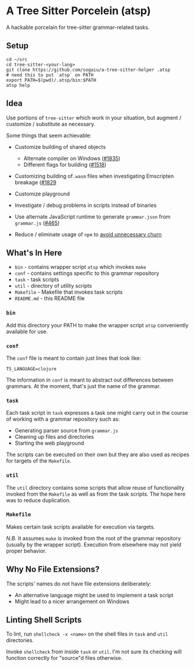# A Tree Sitter Porcelein (atsp)

A hackable porcelain for tree-sitter grammar-related tasks.

## Setup

```
cd ~/src
cd tree-sitter-<your-lang>
git clone https://github.com/sogaiu/a-tree-sitter-helper .atsp
# need this to put `atsp` on PATH
export PATH=$(pwd)/.atsp/bin:$PATH
atsp help
```

## Idea

Use portions of `tree-sitter` which work in your situation, but
augment / customize / substitute as necessary.

Some things that seem achievable:

* Customize building of shared objects
  * Alternate compiler on Windows
    ([#1835](https://github.com/tree-sitter/tree-sitter/pull/1835))
  * Different flags for building
    ([#1518](https://github.com/tree-sitter/tree-sitter/issues/1518))

* Customizing building of`.wasm` files when investigating Emscripten
  breakage
  ([#1829](https://github.com/tree-sitter/tree-sitter/issues/1829)

* Customize playground

* Investigate / debug problems in scripts instead of binaries

* Use alternate JavaScript runtime to generate `grammar.json` from
  `grammar.js`
  ([#465](https://github.com/tree-sitter/tree-sitter/issues/465))

* Reduce / eliminate usage of `npm` to [avoid unnecessary
  churn](https://github.com/sogaiu/tree-sitter-clojure/pull/26#issuecomment-1186136996)

## What's In Here

* `bin` - contains wrapper script `atsp` which invokes `make`
* `conf` - contains settings specific to this grammar repository
* `task` - task scripts
* `util` - directory of utility scripts
* `Makefile` - Makefile that invokes task scripts
* `README.md` - this README file

### `bin`

Add this directory your PATH to make the wrapper script `atsp`
conveniently available for use.

### `conf`

The `conf` file is meant to contain just lines that look like:

```
TS_LANGUAGE=clojure
```

The information in `conf` is meant to abstract out differences between
grammars.  At the moment, that's just the name of the grammar.

### `task`

Each task script in `task` expresses a task one might carry out in the
course of working with a grammar repository such as:

* Generating parser source from `grammar.js`
* Cleaning up files and directories
* Starting the web playground

The scripts can be executed on their own but they are also used as
recipes for targets of the `Makefile`.

### `util`

The `util` directory contains some scripts that allow reuse of
functionality invoked from the `Makefile` as well as from the task
scripts.  The hope here was to reduce duplication.

### `Makefile`

Makes certain task scripts available for execution via targets.

_N.B._ It assumes `make` is invoked from the root of the grammar
repository (usually by the wrapper script).  Execution from
elsewhere may not yield proper behavior.

## Why No File Extensions?

The scripts' names do not have file extensions deliberately:

* An alternative language might be used to implement a task script
* Might lead to a nicer arrangement on Windows

## Linting Shell Scripts

To lint, run `shellcheck -x <name>` on the shell files in `task`
and `util` directories.

Invoke `shellcheck` from inside `task` or `util`.  I'm not sure its
checking will function correctly for "source"d files otherwise.
